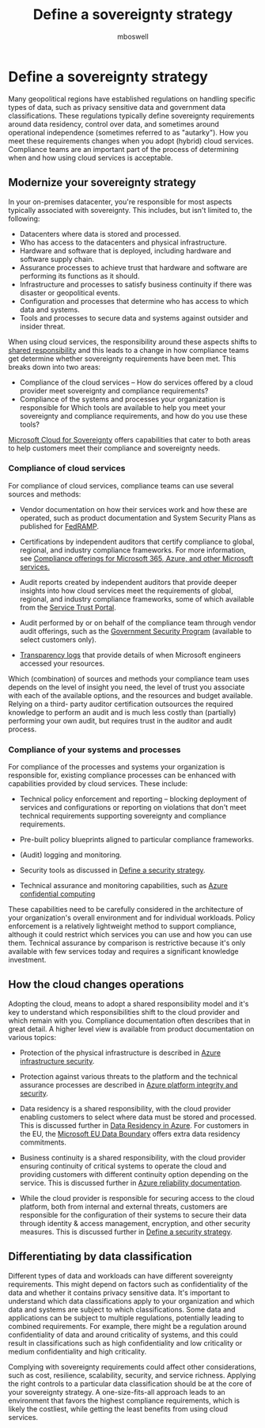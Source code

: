 ﻿---
title: Define a sovereignty strategy
description: Use the Cloud Adoption Framework for Azure to learn to build a business justification for sovereignty.
author: mboswell
ms.author: mboswell
ms.date: 12/01/2023
ms.topic: conceptual
ms.custom: think-tank, UpdateFrequency2
---

# Define a sovereignty strategy

Many geopolitical regions have established regulations on handling specific types of data, such as privacy sensitive data and government data classifications. These regulations typically define sovereignty requirements around data residency, control over data, and sometimes around operational independence (sometimes referred to as "autarky"). How you meet these requirements changes when you adopt (hybrid) cloud services. Compliance teams are an important part of the process of determining when and how using cloud services is acceptable.

## Modernize your sovereignty strategy

In your on-premises datacenter, you're responsible for most aspects typically associated with sovereignty. This includes, but isn't limited to, the following:

- Datacenters where data is stored and processed.
- Who has access to the datacenters and physical infrastructure.
- Hardware and software that is deployed, including hardware and software supply chain.
- Assurance processes to achieve trust that hardware and software are performing its functions as it should.
- Infrastructure and processes to satisfy business continuity if there was disaster or geopolitical events.
- Configuration and processes that determine who has access to which data and systems.
- Tools and processes to secure data and systems against outsider and insider threat.

When using cloud services, the responsibility around these aspects shifts to [shared responsibility](/azure/security/fundamentals/shared-responsibility) and this leads to a change in how compliance teams get determine whether sovereignty requirements have been met. This breaks down into two areas:

- Compliance of the cloud services – How do services offered by a cloud provider meet sovereignty and compliance requirements?
- Compliance of the systems and processes your organization is responsible for Which tools are available to help you meet your sovereignty and compliance requirements, and how do you use these tools?

[Microsoft Cloud for Sovereignty](/industry/sovereignty/) offers capabilities that cater to both areas to help customers meet their compliance and sovereignty needs.

### Compliance of cloud services

For compliance of cloud services, compliance teams can use several sources and methods:

- Vendor documentation on how their services work and how these are operated, such as product documentation and System Security Plans as published for [FedRAMP](https://servicetrust.microsoft.com/viewpage/FedRAMP).

- Certifications by independent auditors that certify compliance to global, regional, and industry compliance frameworks. For more information, see [Compliance offerings for Microsoft 365, Azure, and other Microsoft services.](/compliance/regulatory/offering-home)

- Audit reports created by independent auditors that provide deeper insights into how cloud services meet the requirements of global, regional, and industry compliance frameworks, some of which available from the [Service Trust Portal](https://servicetrust.microsoft.com/).

- Audit performed by or on behalf of the compliance team through vendor audit offerings, such as the [Government Security Program](https://www.microsoft.com/securityengineering/gsp) (available to select customers only).

- [Transparency logs](/industry/sovereignty/transparency-logs) that provide details of when Microsoft engineers accessed your resources.

Which (combination) of sources and methods your compliance team uses depends on the level of insight you need, the level of trust you associate with each of the available options, and the resources and budget available. Relying on a third- party auditor certification outsources the required knowledge to perform an audit and is much less costly than (partially) performing your own audit, but requires trust in the auditor and audit process.

### Compliance of your systems and processes

For compliance of the processes and systems your organization is responsible for, existing compliance processes can be enhanced with capabilities provided by cloud services. These include:

- Technical policy enforcement and reporting – blocking deployment of services and configurations or reporting on violations that don't meet technical requirements supporting sovereignty and compliance requirements.

- Pre-built policy blueprints aligned to particular compliance frameworks.

- (Audit) logging and monitoring.

- Security tools as discussed in [Define a security strategy](/azure/cloud-adoption-framework/strategy/define-security-strategy).

- Technical assurance and monitoring capabilities, such as [Azure confidential computing](/azure/confidential-computing/overview)

These capabilities need to be carefully considered in the architecture of your organization's overall environment and for individual workloads. Policy enforcement is a relatively lightweight method to support compliance, although it could restrict which services you can use and how you can use them. Technical assurance by comparison is restrictive because it's only available with few services today and requires a significant knowledge investment.

## How the cloud changes operations

Adopting the cloud, means to adopt a shared responsibility model and it's key to understand which responsibilities shift to the cloud provider and which remain with you. Compliance documentation often describes that in great detail. A higher level view is available from product documentation on various topics:

- Protection of the physical infrastructure is described in [Azure infrastructure security](/azure/security/fundamentals/infrastructure).

- Protection against various threats to the platform and the technical assurance processes are described in [Azure platform integrity and security](/azure/security/fundamentals/platform).

- Data residency is a shared responsibility, with the cloud provider enabling customers to select where data must be stored and processed. This is discussed further in [Data Residency in Azure](https://azure.microsoft.com/explore/global-infrastructure/data-residency/). For customers in the EU, the [Microsoft EU Data Boundary](https://www.microsoft.com/trust-center/privacy/european-data-boundary-eudb) offers extra data residency commitments.

- Business continuity is a shared responsibility, with the cloud provider ensuring continuity of critical systems to operate the cloud and providing customers with different continuity option depending on the service. This is discussed further in [Azure reliability documentation](/azure/reliability/).

- While the cloud provider is responsible for securing access to the cloud platform, both from internal and external threats, customers are responsible for the configuration of their systems to secure their data through identity & access management, encryption, and other security measures. This is discussed further in [Define a security strategy](/azure/cloud-adoption-framework/strategy/define-security-strategy).

## Differentiating by data classification

Different types of data and workloads can have different sovereignty requirements. This might depend on factors such as confidentiality of the data and whether it contains privacy sensitive data. It's important to understand which data classifications apply to your organization and which data and systems are subject to which classifications. Some data and applications can be subject to multiple regulations, potentially leading to combined requirements. For example, there might be a regulation around confidentiality of data and around criticality of systems, and this could result in classifications such as high confidentiality and low criticality or medium confidentiality and high criticality.

Complying with sovereignty requirements could affect other considerations, such as cost, resilience, scalability, security, and service richness. Applying the right controls to a particular data classification should be at the core of your sovereignty strategy. A one-size-fits-all approach leads to an environment that favors the highest compliance requirements, which is likely the costliest, while getting the least benefits from using cloud services.
